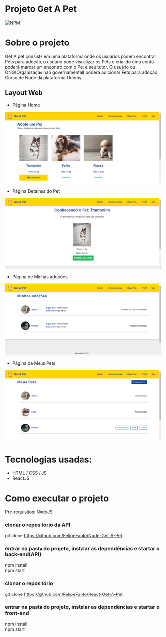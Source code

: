 # Projeto Get A Pet

[![NPM](https://img.shields.io/npm/l/react)](https://github.com/FelipeFardo/React-Get-A-Pet/blob/main/LICENSE)

# Sobre o projeto

Get A pet consiste em uma plataforma onde os usuários podem encontrar Pets para adoção, o usuário pode visualizar os Pets e criando uma conta poderá marcar um encontro com o Pet e seu tutor. O usuário ou ONG(Organização não governamental) poderá adicionar Pets para adoção.
<br/>
Curso de Node da plataforma Udemy

## Layout Web

- Página Home

![Web HOME](https://github.com/FelipeFardo/Assets/blob/main/React-Get-A-Pet/Screenshot_1.png)

- Página Detalhes do Pet

![Web Pet Details](https://github.com/FelipeFardo/Assets/blob/main/React-Get-A-Pet/Screenshot_2.png)

- Página de Minhas adoções

![Web MyAdoptions](https://github.com/FelipeFardo/Assets/blob/main/React-Get-A-Pet/Screenshot_3.png)

- Página de Meus Pets

![Web Perfil](https://github.com/FelipeFardo/Assets/blob/main/React-Get-A-Pet/Screenshot_4.png)

# Tecnologias usadas:

- HTML / CSS / JS
- ReactJS

# Como executar o projeto

Pré-requisitos: NodeJS

### clonar o repositório da API

git clone https://github.com/FelipeFardo/Node-Get-A-Pet

### entrar na pasta do projeto, instalar as dependências e startar o back-end(API)

npm install</br>
npm start

### clonar o repositório

git clone https://github.com/FelipeFardo/React-Get-A-Pet

### entrar na pasta do projeto, instalar as dependências e startar o front-end

npm install</br>
npm start
